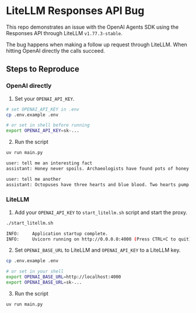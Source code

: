 # LiteLLM Responses API Bug

This repo demonstrates an issue with the OpenAI Agents SDK using the Responses API through LiteLLM `v1.77.3-stable`.

The bug happens when making a follow up request through LiteLLM. When hitting OpenAI directly the calls succeed.

## Steps to Reproduce

### OpenAI directly

1. Set your `OPENAI_API_KEY`.

```bash
# set OPENAI_API_KEY in .env
cp .env.example .env

# or set in shell before running
export OPENAI_API_KEY=sk-...
```

2. Run the script

```bash
uv run main.py

user: tell me an interesting fact
assistant: Honey never spoils. Archaeologists have found pots of honey in ancient Egyptian tombs—over 3,000 years old—that are still perfectly edible.

user: tell me another
assistant: Octopuses have three hearts and blue blood. Two hearts pump blood to the gills, while the third pumps it to the rest of the body, and their copper-based blood (hemocyanin) helps them thrive in cold, low-oxygen waters.

```

### LiteLLM

1. Add your `OPENAI_API_KEY` to `start_litellm.sh` script and start the proxy.

```bash
./start_litellm.sh

INFO:     Application startup complete.
INFO:     Uvicorn running on http://0.0.0.0:4000 (Press CTRL+C to quit)

```

2. Set `OPENAI_BASE_URL` to LiteLLM and `OPENAI_API_KEY` to a LiteLLM key.

```bash
cp .env.example .env

# or set in your shell
export OPENAI_BASE_URL=http://localhost:4000
export OPENAI_BASE_URL=sk-...
```

3. Run the script

```bash
uv run main.py

```
